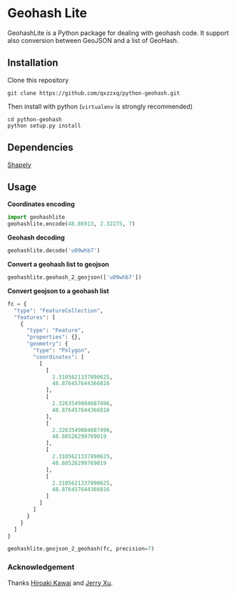 # Geohash Lite

GeohashLite is a Python package for dealing with geohash code. It support also conversion between GeoJSON 
and a list of GeoHash.

## Installation
Clone this repository
```git
git clone https://github.com/qxzzxq/python-geohash.git
```

Then install with python (`virtualenv` is strongly recommended)
```
cd python-geohash
python setup.py install
```

## Dependencies
[Shapely](https://pypi.python.org/pypi/Shapely)

## Usage

**Coordinates encoding**
```python
import geohashlite
geohashlite.encode(48.86913, 2.32275, 7)
```

**Geohash decoding**
```python
geohashlite.decode('u09whb7')
```

**Convert a geohash list to geojson**
```python
geohashlite.geohash_2_geojson(['u09whb7'])
```

**Convert geojson to a geohash list**
```python
fc = {
  "type": "FeatureCollection",
  "features": [
    {
      "type": "Feature",
      "properties": {},
      "geometry": {
        "type": "Polygon",
        "coordinates": [
          [
            [
              2.3105621337890625,
              48.876457644366816
            ],
            [
              2.3263549804687496,
              48.876457644366816
            ],
            [
              2.3263549804687496,
              48.88526299769019
            ],
            [
              2.3105621337890625,
              48.88526299769019
            ],
            [
              2.3105621337890625,
              48.876457644366816
            ]
          ]
        ]
      }
    }
  ]
}

geohashlite.geojson_2_geohash(fc, precision=7)
``` 

### Acknowledgement
Thanks [Hiroaki Kawai](https://github.com/hkwi/python-geohash) 
and [Jerry Xu](https://testpypi.python.org/pypi/geohashshape).